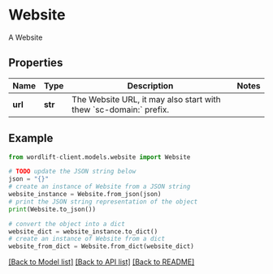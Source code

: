 # Website

A Website

## Properties

Name | Type | Description | Notes
------------ | ------------- | ------------- | -------------
**url** | **str** | The Website URL, it may also start with thew &#x60;sc-domain:&#x60; prefix. | 

## Example

```python
from wordlift-client.models.website import Website

# TODO update the JSON string below
json = "{}"
# create an instance of Website from a JSON string
website_instance = Website.from_json(json)
# print the JSON string representation of the object
print(Website.to_json())

# convert the object into a dict
website_dict = website_instance.to_dict()
# create an instance of Website from a dict
website_from_dict = Website.from_dict(website_dict)
```
[[Back to Model list]](../README.md#documentation-for-models) [[Back to API list]](../README.md#documentation-for-api-endpoints) [[Back to README]](../README.md)


